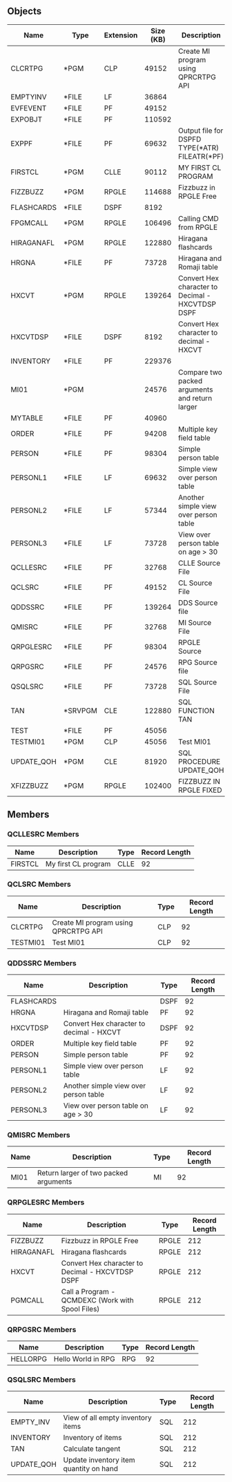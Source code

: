 ## Objects

| Name | Type | Extension | Size (KB) | Description |
|-----|-----|-----|-----|-----|
| CLCRTPG | *PGM | CLP | 49152 | Create MI program using QPRCRTPG API |
| EMPTYINV | *FILE | LF | 36864 |  |
| EVFEVENT | *FILE | PF | 49152 |  |
| EXPOBJT | *FILE | PF | 110592 |  |
| EXPPF | *FILE | PF | 69632 | Output file for DSPFD TYPE(*ATR) FILEATR(*PF) |
| FIRSTCL | *PGM | CLLE | 90112 | MY FIRST CL PROGRAM |
| FIZZBUZZ | *PGM | RPGLE | 114688 | Fizzbuzz in RPGLE Free |
| FLASHCARDS | *FILE | DSPF | 8192 |  |
| FPGMCALL | *PGM | RPGLE | 106496 | Calling CMD from RPGLE |
| HIRAGANAFL | *PGM | RPGLE | 122880 | Hiragana flashcards |
| HRGNA | *FILE | PF | 73728 | Hiragana and Romaji table |
| HXCVT | *PGM | RPGLE | 139264 | Convert Hex character to Decimal - HXCVTDSP DSPF |
| HXCVTDSP | *FILE | DSPF | 8192 | Convert Hex character to decimal - HXCVT |
| INVENTORY | *FILE | PF | 229376 |  |
| MI01 | *PGM |  | 24576 | Compare two packed arguments and return larger |
| MYTABLE | *FILE | PF | 40960 |  |
| ORDER | *FILE | PF | 94208 | Multiple key field table |
| PERSON | *FILE | PF | 98304 | Simple person table |
| PERSONL1 | *FILE | LF | 69632 | Simple view over person table |
| PERSONL2 | *FILE | LF | 57344 | Another simple view over person table |
| PERSONL3 | *FILE | LF | 73728 | View over person table on age > 30 |
| QCLLESRC | *FILE | PF | 32768 | CLLE Source File |
| QCLSRC | *FILE | PF | 49152 | CL Source File |
| QDDSSRC | *FILE | PF | 139264 | DDS Source file |
| QMISRC | *FILE | PF | 32768 | MI Source File |
| QRPGLESRC | *FILE | PF | 98304 | RPGLE Source |
| QRPGSRC | *FILE | PF | 24576 | RPG Source file |
| QSQLSRC | *FILE | PF | 73728 | SQL Source File |
| TAN | *SRVPGM | CLE | 122880 | SQL FUNCTION TAN |
| TEST | *FILE | PF | 45056 |  |
| TESTMI01 | *PGM | CLP | 45056 | Test MI01 |
| UPDATE_QOH | *PGM | CLE | 81920 | SQL PROCEDURE UPDATE_QOH |
| XFIZZBUZZ | *PGM | RPGLE | 102400 | FIZZBUZZ IN RPGLE FIXED |


## Members

### QCLLESRC Members

| Name | Description | Type | Record Length |
|-----|-----|-----|-----|
| FIRSTCL | My first CL program | CLLE | 92 |
### QCLSRC Members

| Name | Description | Type | Record Length |
|-----|-----|-----|-----|
| CLCRTPG | Create MI program using QPRCRTPG API | CLP | 92 |
| TESTMI01 | Test MI01 | CLP | 92 |
### QDDSSRC Members

| Name | Description | Type | Record Length |
|-----|-----|-----|-----|
| FLASHCARDS |  | DSPF | 92 |
| HRGNA | Hiragana and Romaji table | PF | 92 |
| HXCVTDSP | Convert Hex character to decimal - HXCVT | DSPF | 92 |
| ORDER | Multiple key field table | PF | 92 |
| PERSON | Simple person table | PF | 92 |
| PERSONL1 | Simple view over person table | LF | 92 |
| PERSONL2 | Another simple view over person table | LF | 92 |
| PERSONL3 | View over person table on age > 30 | LF | 92 |
### QMISRC Members

| Name | Description | Type | Record Length |
|-----|-----|-----|-----|
| MI01 | Return larger of two packed arguments | MI | 92 |
### QRPGLESRC Members

| Name | Description | Type | Record Length |
|-----|-----|-----|-----|
| FIZZBUZZ | Fizzbuzz in RPGLE Free | RPGLE | 212 |
| HIRAGANAFL | Hiragana flashcards | RPGLE | 212 |
| HXCVT | Convert Hex character to Decimal - HXCVTDSP DSPF | RPGLE | 212 |
| PGMCALL | Call a Program - QCMDEXC (Work with Spool Files) | RPGLE | 212 |
### QRPGSRC Members

| Name | Description | Type | Record Length |
|-----|-----|-----|-----|
| HELLORPG | Hello World in RPG | RPG | 92 |
### QSQLSRC Members

| Name | Description | Type | Record Length |
|-----|-----|-----|-----|
| EMPTY_INV | View of all empty inventory items | SQL | 212 |
| INVENTORY | Inventory of items | SQL | 212 |
| TAN | Calculate tangent | SQL | 212 |
| UPDATE_QOH | Update inventory item quantity on hand | SQL | 212 |
